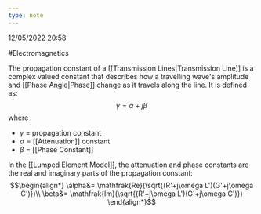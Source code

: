 ```yaml
---
type: note
---
```

12/05/2022 20:58

  #Electromagnetics 

The propagation constant of a [[Transmission Lines|Transmission Line]] is a complex valued constant that describes how a travelling wave's amplitude and [[Phase Angle|Phase]] change as it travels along the line. It is defined as:
$$
\gamma=\alpha+j\beta
$$
where
- $\gamma$ = propagation constant
- $\alpha$ = [[Attenuation]] constant
- $\beta$ = [[Phase Constant]]

In the [[Lumped Element Model]], the attenuation and phase constants are the real and imaginary parts of the propagation constant:
$$\begin{align*}
\alpha&= \mathfrak{Re}(\sqrt{(R'+j\omega L')(G'+j\omega C')})\\
\beta&= \mathfrak{Im}(\sqrt{(R'+j\omega L')(G'+j\omega C')})
\end{align*}$$
